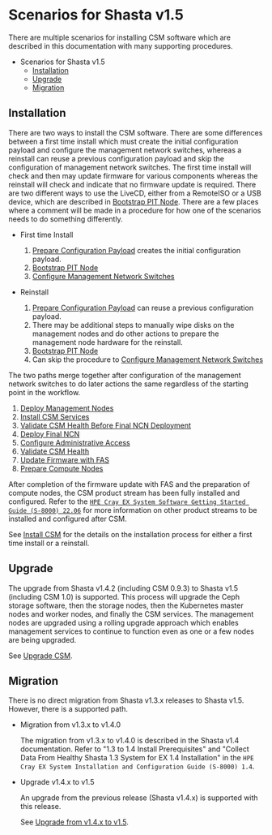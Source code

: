# Scenarios for Shasta v1.5

There are multiple scenarios for installing CSM software which are described in this documentation
with many supporting procedures.

* Scenarios for Shasta v1.5
  * [Installation](#installation)
  * [Upgrade](#upgrade)
  * [Migration](#migration)

<a name="installation"></a>

## Installation

There are two ways to install the CSM software. There are some differences between a first time install
which must create the initial configuration payload and configure the management network switches,
whereas a reinstall can reuse a previous configuration payload and skip the configuration of management
network switches. The first time install will check and then may update firmware for various components
whereas the reinstall will check and indicate that no firmware update is required. There are two different
ways to use the LiveCD, either from a RemoteISO or a USB device, which are described in [Bootstrap PIT Node](../install/index.md#bootstrap_pit_node).
There are a few places where a comment will be made in a procedure for how one of the scenarios needs to do something differently.

* First time Install
  1. [Prepare Configuration Payload](../install/index.md#prepare_configuration_payload) creates the initial configuration payload.
  1. [Bootstrap PIT Node](../install/index.md#bootstrap_pit_node)
  1. [Configure Management Network Switches](../install/index.md#configure_management_network)

* Reinstall
  1. [Prepare Configuration Payload](../install/index.md#prepare_configuration_payload) can reuse a previous configuration payload.
  1. There may be additional steps to manually wipe disks on the management nodes and do other actions to prepare
     the management node hardware for the reinstall.
  1. [Bootstrap PIT Node](../install/index.md#bootstrap_pit_node)
  1. Can skip the procedure to [Configure Management Network Switches](../install/index.md#configure_management_network)

The two paths merge together after configuration of the management network switches to do later actions
the same regardless of the starting point in the workflow.

   1. [Deploy Management Nodes](../install/index.md#deploy_management_nodes)
   1. [Install CSM Services](../install/index.md#install_csm_services)
   1. [Validate CSM Health Before Final NCN Deployment](../install/index.md#validate_csm_health_before_final_ncn_deploy)
   1. [Deploy Final NCN](../install/index.md#deploy_final_ncn)
   1. [Configure Administrative Access](../install/index.md#configure_administrative_access)
   1. [Validate CSM Health](../install/index.md#validate_csm_health)
   1. [Update Firmware with FAS](../operations/firmware/Update_Firmware_with_FAS.md)
   1. [Prepare Compute Nodes](../install/index.md#prepare_compute_nodes)

After completion of the firmware update with FAS and the preparation of compute nodes, the CSM product stream has
been fully installed and configured. Refer to the [`HPE Cray EX System Software Getting Started Guide (S-8000) 22.06`](http://www.hpe.com/support/ex-gsg-042120221040) for more information on other product streams
to be installed and configured after CSM.

See [Install CSM](../install/index.md) for the details on the installation process for either a first time install
or a reinstall.

<a name="upgrade"></a>

## Upgrade

   The upgrade from Shasta v1.4.2 (including CSM 0.9.3) to Shasta v1.5 (including CSM 1.0) is supported.
   This process will upgrade the Ceph storage software, then the storage nodes, then the Kubernetes master nodes and worker nodes,
   and finally the CSM services. The management nodes are upgraded using a rolling upgrade approach which enables
   management services to continue to function even as one or a few nodes are being upgraded.

   See [Upgrade CSM](../upgrade/index.md).

<a name="migration"></a>

## Migration

There is no direct migration from Shasta v1.3.x releases to Shasta v1.5. However, there is a supported path.

* Migration from v1.3.x to v1.4.0

  The migration from v1.3.x to v1.4.0 is described in the Shasta v1.4 documentation.
  Refer to "1.3 to 1.4 Install Prerequisites" and "Collect Data From Healthy Shasta 1.3 System for EX 1.4 Installation" in the
  `HPE Cray EX System Installation and Configuration Guide (S-8000) 1.4`.

* Upgrade v1.4.x to v1.5

  An upgrade from the previous release (Shasta v1.4.x) is supported with this release.

  See [Upgrade from v1.4.x to v1.5](../upgrade/index.md).
